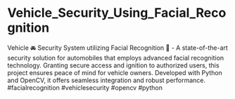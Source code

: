# Vehicle_Security_Using_Facial_Recognition
Vehicle 🚘 Security System utilizing Facial Recognition 📸 - A state-of-the-art security solution for automobiles that employs advanced facial recognition technology. Granting secure access and ignition to authorized users, this project ensures peace of mind for vehicle owners. Developed with Python and OpenCV, it offers seamless integration and robust performance. #facialrecognition #vehiclesecurity #opencv #python
